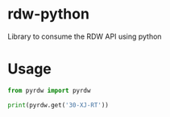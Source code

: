 # rdw-python
Library to consume the RDW API using python

# Usage

```python
from pyrdw import pyrdw

print(pyrdw.get('30-XJ-RT'))
```
